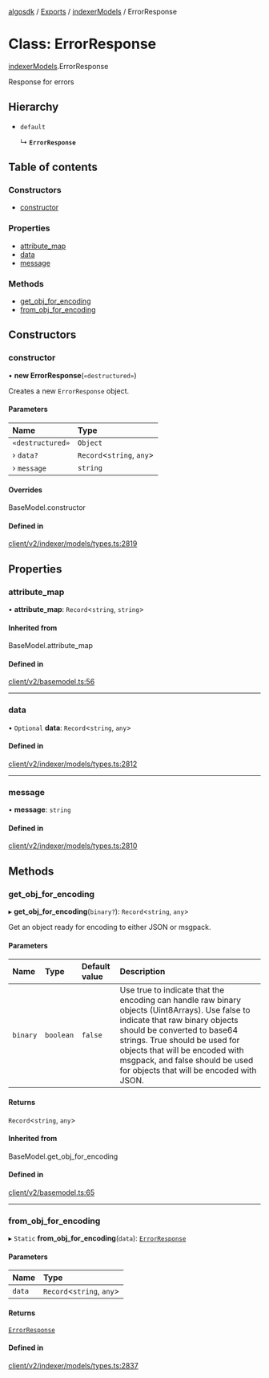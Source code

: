 [algosdk](../README.md) / [Exports](../modules.md) / [indexerModels](../modules/indexerModels.md) / ErrorResponse

# Class: ErrorResponse

[indexerModels](../modules/indexerModels.md).ErrorResponse

Response for errors

## Hierarchy

- `default`

  ↳ **`ErrorResponse`**

## Table of contents

### Constructors

- [constructor](indexerModels.ErrorResponse.md#constructor)

### Properties

- [attribute\_map](indexerModels.ErrorResponse.md#attribute_map)
- [data](indexerModels.ErrorResponse.md#data)
- [message](indexerModels.ErrorResponse.md#message)

### Methods

- [get\_obj\_for\_encoding](indexerModels.ErrorResponse.md#get_obj_for_encoding)
- [from\_obj\_for\_encoding](indexerModels.ErrorResponse.md#from_obj_for_encoding)

## Constructors

### constructor

• **new ErrorResponse**(`«destructured»`)

Creates a new `ErrorResponse` object.

#### Parameters

| Name | Type |
| :------ | :------ |
| `«destructured»` | `Object` |
| › `data?` | `Record`<`string`, `any`\> |
| › `message` | `string` |

#### Overrides

BaseModel.constructor

#### Defined in

[client/v2/indexer/models/types.ts:2819](https://github.com/algorand/js-algorand-sdk/blob/13a5d73/src/client/v2/indexer/models/types.ts#L2819)

## Properties

### attribute\_map

• **attribute\_map**: `Record`<`string`, `string`\>

#### Inherited from

BaseModel.attribute\_map

#### Defined in

[client/v2/basemodel.ts:56](https://github.com/algorand/js-algorand-sdk/blob/13a5d73/src/client/v2/basemodel.ts#L56)

___

### data

• `Optional` **data**: `Record`<`string`, `any`\>

#### Defined in

[client/v2/indexer/models/types.ts:2812](https://github.com/algorand/js-algorand-sdk/blob/13a5d73/src/client/v2/indexer/models/types.ts#L2812)

___

### message

• **message**: `string`

#### Defined in

[client/v2/indexer/models/types.ts:2810](https://github.com/algorand/js-algorand-sdk/blob/13a5d73/src/client/v2/indexer/models/types.ts#L2810)

## Methods

### get\_obj\_for\_encoding

▸ **get_obj_for_encoding**(`binary?`): `Record`<`string`, `any`\>

Get an object ready for encoding to either JSON or msgpack.

#### Parameters

| Name | Type | Default value | Description |
| :------ | :------ | :------ | :------ |
| `binary` | `boolean` | `false` | Use true to indicate that the encoding can handle raw binary objects (Uint8Arrays). Use false to indicate that raw binary objects should be converted to base64 strings. True should be used for objects that will be encoded with msgpack, and false should be used for objects that will be encoded with JSON. |

#### Returns

`Record`<`string`, `any`\>

#### Inherited from

BaseModel.get\_obj\_for\_encoding

#### Defined in

[client/v2/basemodel.ts:65](https://github.com/algorand/js-algorand-sdk/blob/13a5d73/src/client/v2/basemodel.ts#L65)

___

### from\_obj\_for\_encoding

▸ `Static` **from_obj_for_encoding**(`data`): [`ErrorResponse`](indexerModels.ErrorResponse.md)

#### Parameters

| Name | Type |
| :------ | :------ |
| `data` | `Record`<`string`, `any`\> |

#### Returns

[`ErrorResponse`](indexerModels.ErrorResponse.md)

#### Defined in

[client/v2/indexer/models/types.ts:2837](https://github.com/algorand/js-algorand-sdk/blob/13a5d73/src/client/v2/indexer/models/types.ts#L2837)
